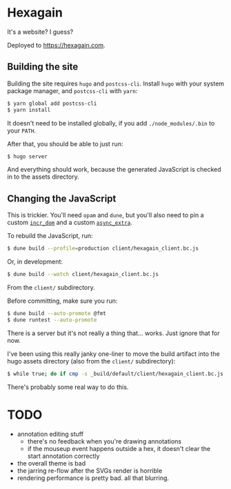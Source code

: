 # Hexagain

It's a website? I guess?

Deployed to https://hexagain.com.

## Building the site

Building the site requires `hugo` and `postcss-cli`. Install `hugo` with your
system package manager, and `postcss-cli` with `yarn`:

```bash
$ yarn global add postcss-cli
$ yarn install
```

It doesn't need to be installed globally, if you add `./node_modules/.bin` to
your `PATH`.

After that, you should be able to just run:

```bash
$ hugo server
```

And everything should work, because the generated JavaScript is checked in to
the assets directory.

## Changing the JavaScript

This is trickier. You'll need `opam` and `dune`, but you'll also need to pin a
custom [`incr_dom`](https://github.com/ianthehenry/incr_dom) and a custom
[`async_extra`](https://github.com/ianthehenry/async_extra).

To rebuild the JavaScript, run:

```bash
$ dune build --profile=production client/hexagain_client.bc.js
```

Or, in development:

```bash
$ dune build --watch client/hexagain_client.bc.js
```

From the `client/` subdirectory.

Before committing, make sure you run:

```bash
$ dune build --auto-promote @fmt
$ dune runtest --auto-promote
```

There is a server but it's not really a thing that... works. Just ignore that
for now.

I've been using this really janky one-liner to move the build artifact into the
hugo assets directory (also from the `client/` subdirectory):

```bash
$ while true; do if cmp -s _build/default/client/hexagain_client.bc.js ../assets/main.js; then : ; else echo update $(date); cp _build/default/client/hexagain_client.bc.js ../assets/main.js; fi; sleep 1; done
```

There's probably some real way to do this.

# TODO

- annotation editing stuff
  - there's no feedback when you're drawing annotations
  - if the mouseup event happens outside a hex, it doesn't clear the start
    annotation correctly
- the overall theme is bad
- the jarring re-flow after the SVGs render is horrible
- rendering performance is pretty bad. all that blurring.

